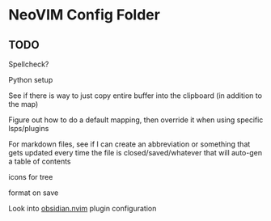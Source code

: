 # NeoVIM Config Folder
## TODO
Spellcheck?

Python setup

See if there is way to just copy entire buffer into the clipboard (in addition to the <C-a> map)

Figure out how to do a default mapping, then override it when using specific lsps/plugins

For markdown files, see if I can create an abbreviation or something that gets updated every time the file is closed/saved/whatever that will auto-gen a table of contents

icons for tree

format on save

Look into [obsidian.nvim](https://github.com/epwalsh/obsidian.nvim) plugin configuration
